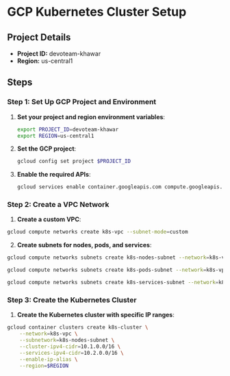 # GCP Kubernetes Cluster Setup

## Project Details
- **Project ID:** devoteam-khawar
- **Region:** us-central1

## Steps

### Step 1: Set Up GCP Project and Environment

1. **Set your project and region environment variables**:
    ```sh
    export PROJECT_ID=devoteam-khawar
    export REGION=us-central1
    ```

2. **Set the GCP project**:
    ```sh
    gcloud config set project $PROJECT_ID
    ```

3. **Enable the required APIs**:
    ```sh
    gcloud services enable container.googleapis.com compute.googleapis.com
    ```

### Step 2: Create a VPC Network

1. **Create a custom VPC**:
```sh
gcloud compute networks create k8s-vpc --subnet-mode=custom
```

2. **Create subnets for nodes, pods, and services**:

```sh
gcloud compute networks subnets create k8s-nodes-subnet --network=k8s-vpc --range=10.0.0.0/16 --region=$REGION

gcloud compute networks subnets create k8s-pods-subnet --network=k8s-vpc --range=10.1.0.0/16 --region=$REGION

gcloud compute networks subnets create k8s-services-subnet --network=k8s-vpc --range=10.2.0.0/16 --region=$REGION
```

### Step 3: Create the Kubernetes Cluster

1. **Create the Kubernetes cluster with specific IP ranges**:
```sh
gcloud container clusters create k8s-cluster \
    --network=k8s-vpc \
    --subnetwork=k8s-nodes-subnet \
    --cluster-ipv4-cidr=10.1.0.0/16 \
    --services-ipv4-cidr=10.2.0.0/16 \
    --enable-ip-alias \
    --region=$REGION
```
